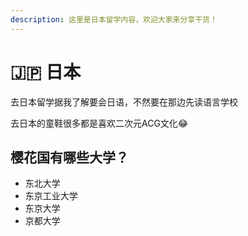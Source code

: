 ```yaml
---
description: 这里是日本留学内容，欢迎大家来分享干货！
---
```


# 🇯🇵 日本

去日本留学据我了解要会日语，不然要在那边先读语言学校

去日本的童鞋很多都是喜欢二次元ACG文化:joy:

## 樱花国有哪些大学？

* 东北大学
* 东京工业大学
* 东京大学
* 京都大学
